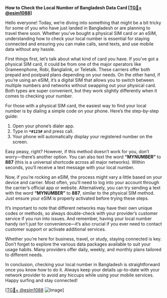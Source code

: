 **How to Check the Local Number of Bangladesh Data Card [[TG💪+ @esim1088](https://t.me/s/esim1088)]**

Hello everyone! Today, we’re diving into something that might be a bit tricky for some of you who have just landed in Bangladesh or are planning to travel there soon. Whether you’ve bought a physical SIM card or an eSIM, understanding how to check your local number is essential for staying connected and ensuring you can make calls, send texts, and use mobile data without any hassle.

First things first, let’s talk about what kind of card you have. If you’ve got a physical SIM card, it could be from one of the major operators like Grameenphone, Robi, Banglalink, or Teletalk. These carriers offer both prepaid and postpaid plans depending on your needs. On the other hand, if you’re using an eSIM, it’s a digital SIM that allows you to switch between multiple numbers and networks without swapping out your physical card. Both types are super convenient, but they work slightly differently when it comes to checking your number.

For those with a physical SIM card, the easiest way to find your local number is by dialing a simple code on your phone. Here’s the step-by-step guide:

1. Open your phone’s dialer app.
2. Type in **`*#123#`** and press call.
3. Your phone will automatically display your registered number on the screen.

Easy peasy, right? However, if this method doesn’t work for you, don’t worry—there’s another option. You can also text the word **“MYNUMBER”** to **887** (this is a universal shortcode across all major networks). Within seconds, you’ll receive a text message with your local number.

Now, if you’re rocking an eSIM, the process might vary a little based on your device and carrier. Most often, you’ll need to log into your account through the carrier’s official app or website. Alternatively, you can try sending a text with the word **“MYNUMBER”** to **887**, similar to the physical SIM method. Just ensure your eSIM is properly activated before trying these steps.

It’s important to note that different networks may have their own unique codes or methods, so always double-check with your provider’s customer service if you run into issues. And remember, having your local number handy isn’t just for convenience—it’s also crucial if you ever need to contact customer support or activate additional services.

Whether you’re here for business, travel, or study, staying connected is key. Don’t forget to explore the various data packages available to suit your usage habits. Many providers offer daily, weekly, and monthly plans tailored to different needs.

In conclusion, checking your local number in Bangladesh is straightforward once you know how to do it. Always keep your details up-to-date with your network provider to avoid any hiccups while using your mobile services. Happy surfing and stay connected!

[[TG💪+ @esim1088](https://t.me/s/esim1088) ![Image](https://i.postimg.cc/Y0z9fWf4/image.png)]